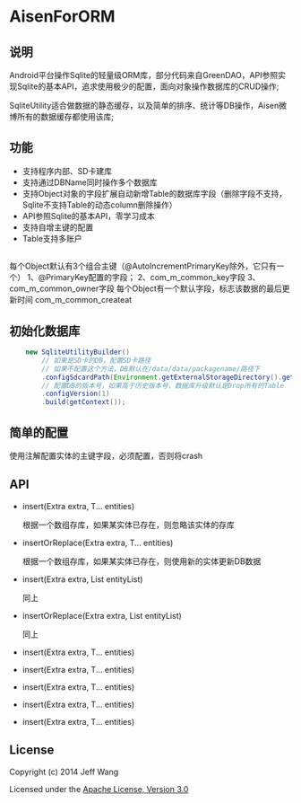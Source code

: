 # AisenForORM

## 说明

Android平台操作Sqlite的轻量级ORM库，部分代码来自GreenDAO，API参照实现Sqlite的基本API，追求使用极少的配置，面向对象操作数据库的CRUD操作;

SqliteUtility适合做数据的静态缓存，以及简单的排序、统计等DB操作，Aisen微博所有的数据缓存都使用该库;

## 功能

 * 支持程序内部、SD卡建库
 * 支持通过DBName同时操作多个数据库
 * 支持Object对象的字段扩展自动新增Table的数据库字段（删除字段不支持，Sqlite不支持Table的动态column删除操作）
 * API参照Sqlite的基本API，零学习成本
 * 支持自增主键的配置
 * Table支持多账户

## 

每个Object默认有3个组合主键（@AutoIncrementPrimaryKey除外，它只有一个）
1、@PrimaryKey配置的字段；
2、com_m_common_key字段
3、com_m_common_owner字段
每个Object有一个默认字段，标志该数据的最后更新时间
com_m_common_createat

## 初始化数据库

```java
	new SqliteUtilityBuilder()
		// 如果是SD卡的DB，配置SD卡路径	
		// 如果不配置这个方法，DB默认在/data/data/packagename/路径下
		.configSdcardPath(Environment.getExternalStorageDirectory().getAbsolutePath() + File.separator + "sqliteutility" + File.separator)
		// 配置DB的版本号，如果高于历史版本号，数据库升级默认是Drop所有的Table
		.configVersion(1)
		.build(getContext());
```

## 简单的配置

使用注解配置实体的主键字段，必须配置，否则将crash



## API
 
 * insert(Extra extra, T... entities)

   根据一个数组存库，如果某实体已存在，则忽略该实体的存库

 * insertOrReplace(Extra extra, T... entities)

   根据一个数组存库，如果某实体已存在，则使用新的实体更新DB数据

 * insert(Extra extra, List<T> entityList)

   同上

 * insertOrReplace(Extra extra, List<T> entityList)

   同上

 * insert(Extra extra, T... entities)

 * insert(Extra extra, T... entities)

 * insert(Extra extra, T... entities)

 * insert(Extra extra, T... entities)

 * insert(Extra extra, T... entities)
   


## License

Copyright (c) 2014 Jeff Wang

Licensed under the [Apache License, Version 3.0](http://opensource.org/licenses/GPL-3.0)

